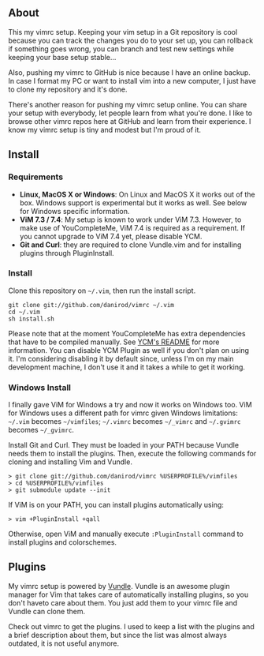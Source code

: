 ## About

This my vimrc setup. Keeping your vim setup in a Git repository
is cool because you can track the changes you do to your set up,
you can rollback if something goes wrong, you can branch and
test new settings while keeping your base setup stable...

Also, pushing my vimrc to GitHub is nice because I have an
online backup. In case I format my PC or want to install vim into
a new computer, I just have to clone my repository and it's done.

There's another reason for pushing my vimrc setup online. You can
share your setup with everybody, let people learn from what you're
done. I like to browse other vimrc repos here at GitHub and learn
from their experience. I know my vimrc setup is tiny and modest but
I'm proud of it.

## Install

### Requirements

* **Linux, MacOS X or Windows**: On Linux and MacOS X it works out of the
  box. Windows support is experimental but it works as well. See below
  for Windows specific information.
* **ViM 7.3 / 7.4**: My setup is known to work under ViM 7.3. However, to
  make use of YouCompleteMe, ViM 7.4 is required as a requirement. If you
  cannot upgrade to ViM 7.4 yet, please disable YCM.
* **Git and Curl**: they are required to clone Vundle.vim and for installing
  plugins through PluginInstall.

### Install

Clone this repository on `~/.vim`, then run the install script.

    git clone git://github.com/danirod/vimrc ~/.vim
    cd ~/.vim
    sh install.sh

Please note that at the moment YouCompleteMe has extra dependencies that
have to be compiled manually. See
[YCM's README](https://github.com/Valloric/YouCompleteMe/blob/master/README.md)
for more information. You can disable YCM Plugin as well if you don't plan
on using it. I'm considering disabling it by default since, unless I'm on
my main development machine, I don't use it and it takes a while to get it
working.

### Windows Install

I finally gave ViM for Windows a try and now it works on Windows too. ViM
for Windows uses a different path for vimrc given Windows limitations:
`~/.vim` becomes `~/vimfiles`; `~/.vimrc` becomes `~/_vimrc` and 
`~/.gvimrc` becomes `~/_gvimrc`.

Install Git and Curl. They must be loaded in your PATH because Vundle needs
them to install the plugins. Then, execute the following commands for
cloning and installing Vim and Vundle.

    > git clone git://github.com/danirod/vimrc %USERPROFILE%/vimfiles
    > cd %USERPROFILE%/vimfiles
    > git submodule update --init

If ViM is on your PATH, you can install plugins automatically using:

    > vim +PluginInstall +qall

Otherwise, open ViM and manually execute `:PluginInstall` command to
install plugins and colorschemes.

## Plugins

My vimrc setup is powered by [Vundle](http://github.com/gmarik/Vundle.vim).
Vundle is an awesome plugin manager for Vim that takes care of automatically
installing plugins, so you don't haveto care about them. You just add them
to your vimrc file and Vundle can clone them.

Check out vimrc to get the plugins. I used to keep a list with the plugins
and a brief description about them, but since the list was almost always
outdated, it is not useful anymore.
